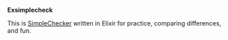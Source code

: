 **Exsimplecheck**

This is [SimpleChecker](https://github.com/bentonuk/SimpleChecker) written in Elixir for practice, comparing differences, and fun.
